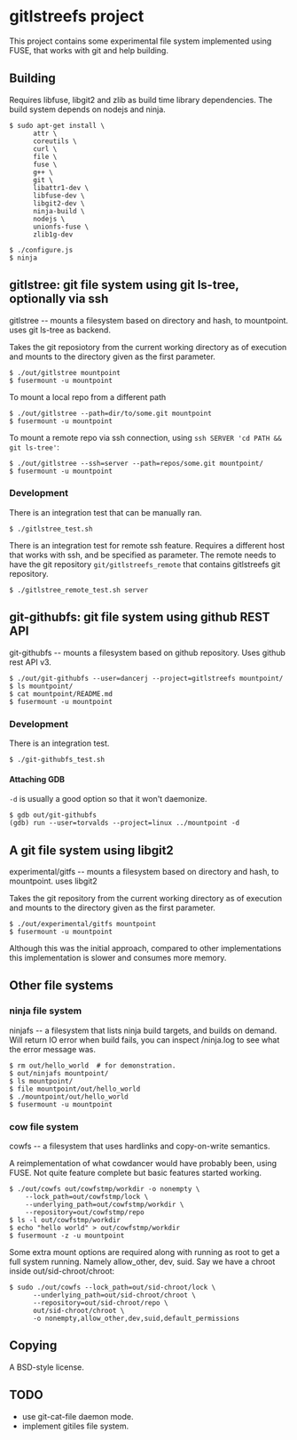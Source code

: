 # gitlstreefs project

This project contains some experimental file system implemented using
FUSE, that works with git and help building.

## Building

Requires libfuse, libgit2 and zlib as build time library
dependencies. The build system depends on nodejs and ninja.

```shell-session
$ sudo apt-get install \
      attr \
      coreutils \
      curl \
      file \
      fuse \
      g++ \
      git \
      libattr1-dev \
      libfuse-dev \
      libgit2-dev \
      ninja-build \
      nodejs \
      unionfs-fuse \
      zlib1g-dev

$ ./configure.js
$ ninja
```

## gitlstree: git file system using git ls-tree, optionally via ssh

gitlstree -- mounts a filesystem based on directory and hash, to
mountpoint.  uses git ls-tree as backend.

Takes the git reposiotory from the current working directory as of
execution and mounts to the directory given as the first parameter.

```shell-session
$ ./out/gitlstree mountpoint
$ fusermount -u mountpoint
```

To mount a local repo from a different path

```shell-session
$ ./out/gitlstree --path=dir/to/some.git mountpoint
$ fusermount -u mountpoint
```

To mount a remote repo via ssh connection, using `ssh SERVER 'cd PATH
&& git ls-tree'`:

```shell-session
$ ./out/gitlstree --ssh=server --path=repos/some.git mountpoint/
$ fusermount -u mountpoint
```

### Development

There is an integration test that can be manually ran.

```shell-session
$ ./gitlstree_test.sh
```

There is an integration test for remote ssh feature. Requires a
different host that works with ssh, and be specified as parameter.
The remote needs to have the git repository `git/gitlstreefs_remote`
that contains gitlstreefs git repository.

```shell-session
$ ./gitlstree_remote_test.sh server
```

## git-githubfs: git file system using github REST API

git-githubfs -- mounts a filesystem based on github repository. Uses
github rest API v3.

```shell-session
$ ./out/git-githubfs --user=dancerj --project=gitlstreefs mountpoint/
$ ls mountpoint/
$ cat mountpoint/README.md
$ fusermount -u mountpoint
```

### Development

There is an integration test.

```shell-session
$ ./git-githubfs_test.sh
```

#### Attaching GDB

`-d` is usually a good option so that it won't daemonize.

```shell-session
$ gdb out/git-githubfs
(gdb) run --user=torvalds --project=linux ../mountpoint -d 
```

## A git file system using libgit2

experimental/gitfs -- mounts a filesystem based on directory and hash,
to mountpoint.  uses libgit2

Takes the git repository from the current working directory as of
execution and mounts to the directory given as the first parameter.

    $ ./out/experimental/gitfs mountpoint
    $ fusermount -u mountpoint

Although this was the initial approach, compared to other
implementations this implementation is slower and consumes more
memory.

## Other file systems

### ninja file system

ninjafs -- a filesystem that lists ninja build targets, and builds on
demand.  Will return IO error when build fails, you can inspect
/ninja.log to see what the error message was.

```shell-session
$ rm out/hello_world  # for demonstration.
$ out/ninjafs mountpoint/
$ ls mountpoint/
$ file mountpoint/out/hello_world
$ ./mountpoint/out/hello_world
$ fusermount -u mountpoint
```

### cow file system

cowfs -- a filesystem that uses hardlinks and copy-on-write semantics.

A reimplementation of what cowdancer would have probably been, using
FUSE. Not quite feature complete but basic features started working.

```shell-session
$ ./out/cowfs out/cowfstmp/workdir -o nonempty \
	--lock_path=out/cowfstmp/lock \
	--underlying_path=out/cowfstmp/workdir \
	--repository=out/cowfstmp/repo
$ ls -l out/cowfstmp/workdir
$ echo "hello world" > out/cowfstmp/workdir
$ fusermount -z -u mountpoint
```

Some extra mount options are required along with running as root to
get a full system running. Namely allow_other, dev, suid. Say we have
a chroot inside out/sid-chroot/chroot:

```shell-session
$ sudo ./out/cowfs --lock_path=out/sid-chroot/lock \
      --underlying_path=out/sid-chroot/chroot \
      --repository=out/sid-chroot/repo \
      out/sid-chroot/chroot \
      -o nonempty,allow_other,dev,suid,default_permissions
```

## Copying

A BSD-style license.

## TODO

- use git-cat-file daemon mode.
- implement gitiles file system.
